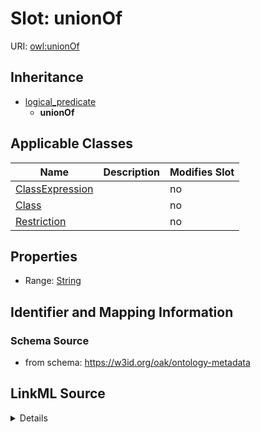 

# Slot: unionOf

URI: [owl:unionOf](http://www.w3.org/2002/07/owl#unionOf)




## Inheritance

* [logical_predicate](logical_predicate.md)
    * **unionOf**






## Applicable Classes

| Name | Description | Modifies Slot |
| --- | --- | --- |
| [ClassExpression](ClassExpression.md) |  |  no  |
| [Class](Class.md) |  |  no  |
| [Restriction](Restriction.md) |  |  no  |







## Properties

* Range: [String](String.md)





## Identifier and Mapping Information







### Schema Source


* from schema: https://w3id.org/oak/ontology-metadata




## LinkML Source

<details>
```yaml
name: unionOf
from_schema: https://w3id.org/oak/ontology-metadata
rank: 1000
is_a: logical_predicate
slot_uri: owl:unionOf
alias: unionOf
domain_of:
- ClassExpression
range: string

```
</details>